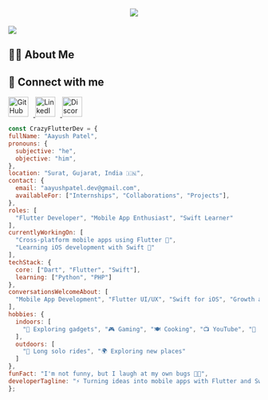 <h1 align="center">
<img src="https://readme-typing-svg.herokuapp.com/?font=Righteous&size=35&center=true&vCenter=true&width=500&height=70&duration=4000&lines=Hey+There!+👋;+I'm+Developer+Aayush!;&color=42b883" />
</h1>
<img src="https://github.com/user-attachments/assets/a27e0e94-56c2-4c36-b35d-0ea0d4ced409"/>
<div>
<h2 align="center">

## 👨‍💻 About Me
  
</h2>

## 🚀 Connect with me

<p align="left">
  <a href="https://github.com/Aayush014" target="_blank">
    <img src="https://skillicons.dev/icons?i=github" width="40" alt="GitHub" style="margin-right: 10px;" />
  </a>
  <a href="https://www.linkedin.com/in/aayush-patel-b55390296/" target="_blank">
    <img src="https://skillicons.dev/icons?i=linkedin" width="40" alt="LinkedIn" style="margin-right: 10px;" />
  </a>
  <a href="https://discordapp.com/users/822812589624393749" target="_blank">
    <img src="https://skillicons.dev/icons?i=discord" width="40" alt="Discord" style="margin-right: 10px;" />
  </a>
</p>


  
  ```javascript
  const CrazyFlutterDev = {
  fullName: "Aayush Patel",
  pronouns: {
    subjective: "he",
    objective: "him",
  },
  location: "Surat, Gujarat, India 🇮🇳",
  contact: {
    email: "aayushpatel.dev@gmail.com",
    availableFor: ["Internships", "Collaborations", "Projects"],
  },
  roles: [
    "Flutter Developer", "Mobile App Enthusiast", "Swift Learner"
  ],
  currentlyWorkingOn: [
    "Cross-platform mobile apps using Flutter 💙",
    "Learning iOS development with Swift 🍏"
  ],
  techStack: {
    core: ["Dart", "Flutter", "Swift"],
    learning: ["Python", "PHP"]
  },
  conversationsWelcomeAbout: [
    "Mobile App Development", "Flutter UI/UX", "Swift for iOS", "Growth as a developer"
  ],
  hobbies: {
    indoors: [
      "📱 Exploring gadgets", "🎮 Gaming", "🍽️ Cooking", "📺 YouTube", "💬 Discord chats"
    ],
    outdoors: [
      "🛵 Long solo rides", "🌍 Exploring new places"
    ]
  },
  funFact: "I'm not funny, but I laugh at my own bugs 🐞😂",
  developerTagline: "⚡ Turning ideas into mobile apps with Flutter and Swift."
};


```
</div>
